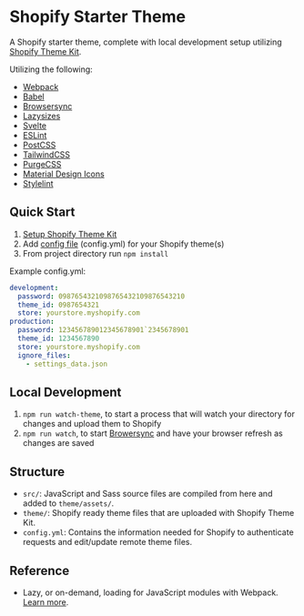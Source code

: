 # Shopify Starter Theme

A Shopify starter theme, complete with local development setup utilizing [Shopify Theme Kit](https://shopify.github.io/).

Utilizing the following:
- [Webpack](https://webpack.js.org/)
- [Babel](https://babeljs.io/)
- [Browsersync](https://browsersync.io/)
- [Lazysizes](https://github.com/aFarkas/lazysizes)
- [Svelte](https://svelte.dev/)
- [ESLint](https://eslint.org/)
- [PostCSS ](https://postcss.org/)
- [TailwindCSS ](https://tailwindcss.com/)
- [PurgeCSS](https://purgecss.com/)
- [Material Design Icons](https://google.github.io/material-design-icons/#icon-font-for-the-web)
- [Stylelint](https://stylelint.io/)

## Quick Start

1. [Setup Shopify Theme Kit](https://shopify.github.io/themekit/)
2. Add [config file](https://shopify.github.io/themekit/configuration/) (config.yml) for your Shopify theme(s)
3. From project directory run `npm install`

Example config.yml:

```yml
development:
  password: 0987654321098765432109876543210
  theme_id: 0987654321
  store: yourstore.myshopify.com
production:
  password: 123456789012345678901`2345678901
  theme_id: 1234567890
  store: yourstore.myshopify.com
  ignore_files:
    - settings_data.json
```

## Local Development

1. `npm run watch-theme`, to start a process that will watch your directory for changes and upload them to Shopify
2. `npm run watch`, to start [Browersync](https://browsersync.io/) and have your browser refresh as changes are saved

## Structure

- `src/`: JavaScript and Sass source files are compiled from here and added to `theme/assets/`.
- `theme/`: Shopify ready theme files that are uploaded with Shopify Theme Kit.
- `config.yml`: Contains the information needed for Shopify to authenticate requests and edit/update remote theme files.

## Reference

- Lazy, or on-demand, loading for JavaScript modules with Webpack. [Learn more](https://webpack.js.org/guides/lazy-loading/).
